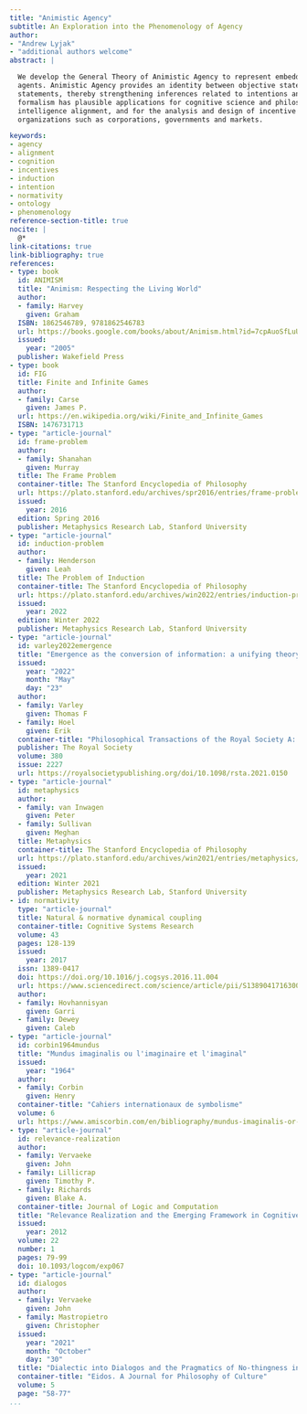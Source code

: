```yaml
---
title: "Animistic Agency"
subtitle: An Exploration into the Phenomenology of Agency
author:
- "Andrew Lyjak"
- "additional authors welcome"
abstract: |

  We develop the General Theory of Animistic Agency to represent embedded cognitive
  agents. Animistic Agency provides an identity between objective statements and evaluative
  statements, thereby strengthening inferences related to intentions and refuting Hume's law. This
  formalism has plausible applications for cognitive science and philosophy, artificial general
  intelligence alignment, and for the analysis and design of incentive structures within multi-agent
  organizations such as corporations, governments and markets.

keywords:
- agency
- alignment
- cognition
- incentives
- induction
- intention
- normativity
- ontology
- phenomenology
reference-section-title: true
nocite: |
  @*
link-citations: true
link-bibliography: true
references:
- type: book
  id: ANIMISM
  title: "Animism: Respecting the Living World"
  author:
  - family: Harvey
    given: Graham
  ISBN: 1862546789, 9781862546783
  url: https://books.google.com/books/about/Animism.html?id=7cpAuoSfLuUC
  issued:
    year: "2005"
  publisher: Wakefield Press
- type: book
  id: FIG
  title: Finite and Infinite Games
  author:
  - family: Carse
    given: James P.
  url: https://en.wikipedia.org/wiki/Finite_and_Infinite_Games
  ISBN: 1476731713
- type: "article-journal"
  id: frame-problem
  author:
  - family: Shanahan
    given: Murray
  title: The Frame Problem
  container-title: The Stanford Encyclopedia of Philosophy
  url: https://plato.stanford.edu/archives/spr2016/entries/frame-problem/
  issued:
    year: 2016
  edition: Spring 2016
  publisher: Metaphysics Research Lab, Stanford University
- type: "article-journal"
  id: induction-problem
  author:
  - family: Henderson
    given: Leah
  title: The Problem of Induction
  container-title: The Stanford Encyclopedia of Philosophy
  url: https://plato.stanford.edu/archives/win2022/entries/induction-problem/
  issued:
    year: 2022
  edition: Winter 2022
  publisher: Metaphysics Research Lab, Stanford University
- type: "article-journal"
  id: varley2022emergence
  title: "Emergence as the conversion of information: a unifying theory"
  issued:
    year: "2022"
    month: "May"
    day: "23"
  author:
  - family: Varley
    given: Thomas F
  - family: Hoel
    given: Erik
  container-title: "Philosophical Transactions of the Royal Society A: Mathematical, Physical and Engineering Sciences"
  publisher: The Royal Society
  volume: 380
  issue: 2227
  url: https://royalsocietypublishing.org/doi/10.1098/rsta.2021.0150
- type: "article-journal"
  id: metaphysics
  author:
  - family: van Inwagen
    given: Peter
  - family: Sullivan
    given: Meghan
  title: Metaphysics
  container-title: The Stanford Encyclopedia of Philosophy
  url: https://plato.stanford.edu/archives/win2021/entries/metaphysics/
  issued:
    year: 2021
  edition: Winter 2021
  publisher: Metaphysics Research Lab, Stanford University
- id: normativity
  type: "article-journal"
  title: Natural & normative dynamical coupling
  container-title: Cognitive Systems Research
  volume: 43
  pages: 128-139
  issued:
    year: 2017
  issn: 1389-0417
  doi: https://doi.org/10.1016/j.cogsys.2016.11.004
  url: https://www.sciencedirect.com/science/article/pii/S1389041716300626
  author:
  - family: Hovhannisyan
    given: Garri
  - family: Dewey
    given: Caleb
- type: "article-journal"
  id: corbin1964mundus
  title: "Mundus imaginalis ou l'imaginaire et l'imaginal"
  issued:
    year: "1964"
  author:
  - family: Corbin
    given: Henry
  container-title: "Cahiers internationaux de symbolisme"
  volume: 6
  url: https://www.amiscorbin.com/en/bibliography/mundus-imaginalis-or-the-imaginary-and-the-imaginal/
- type: "article-journal"
  id: relevance-realization
  author:
  - family: Vervaeke
    given: John
  - family: Lillicrap
    given: Timothy P.
  - family: Richards
    given: Blake A.
  container-title: Journal of Logic and Computation
  title: "Relevance Realization and the Emerging Framework in Cognitive Science"
  issued:
    year: 2012
  volume: 22
  number: 1
  pages: 79-99
  doi: 10.1093/logcom/exp067
- type: "article-journal"
  id: dialogos
  author:
  - family: Vervaeke
    given: John
  - family: Mastropietro
    given: Christopher
  issued:
    year: "2021"
    month: "October"
    day: "30"
  title: "Dialectic into Dialogos and the Pragmatics of No-thingness in a Time of Crisis"
  container-title: "Eidos. A Journal for Philosophy of Culture"
  volume: 5
  page: "58-77"
...
```

